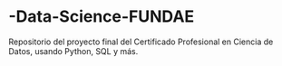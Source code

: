 # -Data-Science-FUNDAE
Repositorio del proyecto final del Certificado Profesional en Ciencia de Datos, usando Python, SQL y más.
